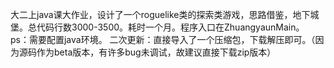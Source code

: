 大二上java课大作业，设计了一个roguelike类的探索类游戏，思路借鉴，地下城堡。总代码行数3000-3500。耗时一个月。程序入口在ZhuangyaunMain。
ps：需要配置java环境。
二次更新：直接导入了一个压缩包，下载解压即可。（因为源码作为beta版本，有许多bug未调试，故建议直接下载zip版本）
